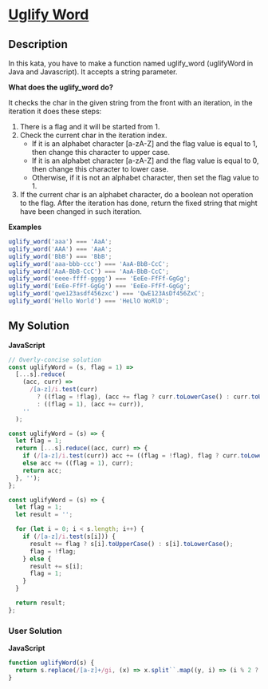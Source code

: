 # [Uglify Word](https://www.codewars.com/kata/5ce6cf94cb83dc0020da1929)

## Description

In this kata, you have to make a function named uglify_word (uglifyWord in Java and Javascript). It accepts a string parameter.

**What does the uglify_word do?**

It checks the char in the given string from the front with an iteration, in the iteration it does these steps:

1. There is a flag and it will be started from 1.
2. Check the current char in the iteration index.
   - If it is an alphabet character [a-zA-Z] and the flag value is equal to 1, then change this character to upper case.
   - If it is an alphabet character [a-zA-Z] and the flag value is equal to 0, then change this character to lower case.
   - Otherwise, if it is not an alphabet character, then set the flag value to 1.
3. If the current char is an alphabet character, do a boolean not operation to the flag.
   After the iteration has done, return the fixed string that might have been changed in such iteration.

**Examples**

```js
uglify_word('aaa') === 'AaA';
uglify_word('AAA') === 'AaA';
uglify_word('BbB') === 'BbB';
uglify_word('aaa-bbb-ccc') === 'AaA-BbB-CcC';
uglify_word('AaA-BbB-CcC') === 'AaA-BbB-CcC';
uglify_word('eeee-ffff-gggg') === 'EeEe-FfFf-GgGg';
uglify_word('EeEe-FfFf-GgGg') === 'EeEe-FfFf-GgGg';
uglify_word('qwe123asdf456zxc') === 'QwE123AsDf456ZxC';
uglify_word('Hello World') === 'HeLlO WoRlD';
```

## My Solution

**JavaScript**

```js
// Overly-concise solution
const uglifyWord = (s, flag = 1) =>
  [...s].reduce(
    (acc, curr) =>
      /[a-z]/i.test(curr)
        ? ((flag = !flag), (acc += flag ? curr.toLowerCase() : curr.toUpperCase()))
        : ((flag = 1), (acc += curr)),
    ''
  );
```

```js
const uglifyWord = (s) => {
  let flag = 1;
  return [...s].reduce((acc, curr) => {
    if (/[a-z]/i.test(curr)) acc += ((flag = !flag), flag ? curr.toLowerCase() : curr.toUpperCase());
    else acc += ((flag = 1), curr);
    return acc;
  }, '');
};
```

```js
const uglifyWord = (s) => {
  let flag = 1;
  let result = '';

  for (let i = 0; i < s.length; i++) {
    if (/[a-z]/i.test(s[i])) {
      result += flag ? s[i].toUpperCase() : s[i].toLowerCase();
      flag = !flag;
    } else {
      result += s[i];
      flag = 1;
    }
  }

  return result;
};
```

### User Solution

**JavaScript**

```js
function uglifyWord(s) {
  return s.replace(/[a-z]+/gi, (x) => x.split``.map((y, i) => (i % 2 ? y.toLowerCase() : y.toUpperCase())).join``);
}
```
